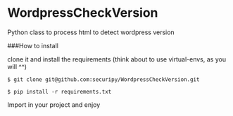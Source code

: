 # WordpressCheckVersion
Python class to process html to detect wordpress version

###How to install

clone it and install the requirements (think about to use virtual-envs, as you will ^^)

```
$ git clone git@github.com:securipy/WordpressCheckVersion.git

$ pip install -r requirements.txt

```

Import in your project and enjoy